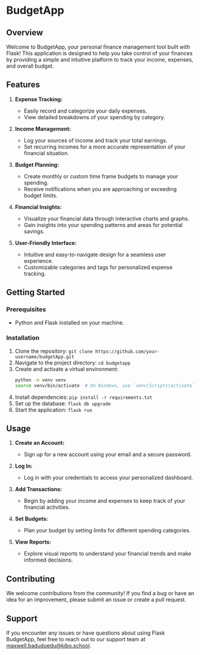 # BudgetApp

## Overview

Welcome to  BudgetApp, your personal finance management tool built with Flask! This application is designed to help you take control of your finances by providing a simple and intuitive platform to track your income, expenses, and overall budget.

## Features

1. **Expense Tracking:**
   - Easily record and categorize your daily expenses.
   - View detailed breakdowns of your spending by category.

2. **Income Management:**
   - Log your sources of income and track your total earnings.
   - Set recurring incomes for a more accurate representation of your financial situation.

3. **Budget Planning:**
   - Create monthly or custom time frame budgets to manage your spending.
   - Receive notifications when you are approaching or exceeding budget limits.

4. **Financial Insights:**
   - Visualize your financial data through interactive charts and graphs.
   - Gain insights into your spending patterns and areas for potential savings.

5. **User-Friendly Interface:**
   - Intuitive and easy-to-navigate design for a seamless user experience.
   - Customizable categories and tags for personalized expense tracking.

## Getting Started

### Prerequisites

- Python and Flask installed on your machine.

### Installation

1. Clone the repository: `git clone https://github.com/your-username/budgetApp.git`
2. Navigate to the project directory: `cd budgetapp`
3. Create and activate a virtual environment:
   ```bash
   python -m venv venv
   source venv/bin/activate  # On Windows, use `venv\Scripts\activate`
   ```
4. Install dependencies: `pip install -r requirements.txt`
5. Set up the database: `flask db upgrade`
6. Start the application: `flask run`

## Usage

1. **Create an Account:**
   - Sign up for a new account using your email and a secure password.

2. **Log In:**
   - Log in with your credentials to access your personalized dashboard.

3. **Add Transactions:**
   - Begin by adding your income and expenses to keep track of your financial activities.

4. **Set Budgets:**
   - Plan your budget by setting limits for different spending categories.

5. **View Reports:**
   - Explore visual reports to understand your financial trends and make informed decisions.

## Contributing

We welcome contributions from the community! If you find a bug or have an idea for an improvement, please submit an issue or create a pull request.

## Support

If you encounter any issues or have questions about using Flask BudgetApp, feel free to reach out to our support team at maxwell.baduduedu@kibo.school.

